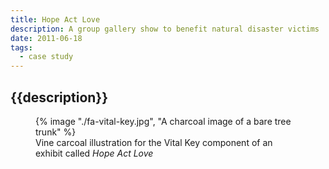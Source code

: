 ```yaml
---
title: Hope Act Love
description: A group gallery show to benefit natural disaster victims
date: 2011-06-18
tags:
  - case study
---
```


## {{description}}

<figure>
    {% image "./fa-vital-key.jpg", "A charcoal image of a bare tree trunk" %}
     <figcaption >Vine carcoal illustration for the Vital Key component of an exhibit called <em>Hope Act Love</figcaption>
</figure> 